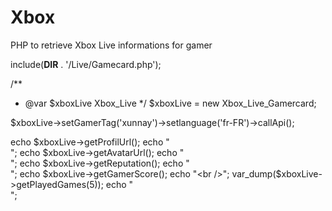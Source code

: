 Xbox
====

PHP to retrieve Xbox Live informations for gamer


include(__DIR__ . '/Live/Gamecard.php');

/**
 * @var $xboxLive Xbox_Live
 */
$xboxLive = new Xbox_Live_Gamercard;

$xboxLive->setGamerTag('xunnay')->setlanguage('fr-FR')->callApi();

echo $xboxLive->getProfilUrl();
echo "<br />";
echo $xboxLive->getAvatarUrl();
echo "<br />";
echo $xboxLive->getReputation();
echo "<br />";
echo $xboxLive->getGamerScore();
echo "<br />";
var_dump($xboxLive->getPlayedGames(5));
echo "<br />";
